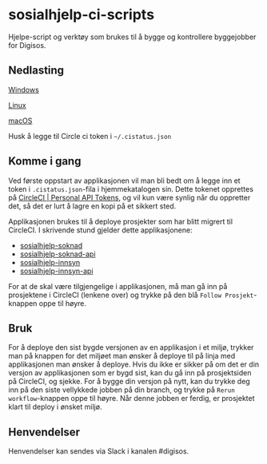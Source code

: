 # sosialhjelp-ci-scripts
Hjelpe-script og verktøy som brukes til å bygge og kontrollere byggejobber for Digisos.

## Nedlasting
[Windows](https://github.com/navikt/sosialhjelp-ci/raw/master/cistatus/release/cistatus.exe)

[Linux](https://github.com/navikt/sosialhjelp-ci/raw/master/cistatus/release/linux.tar.gz)

[macOS](https://github.com/navikt/sosialhjelp-ci/raw/master/cistatus/release/osx.tar.gz)

Husk å legge til Circle ci token i `~/.cistatus.json`

## Komme i gang

Ved første oppstart av applikasjonen vil man bli bedt om å legge inn et token i `.cistatus.json`-fila
i hjemmekatalogen sin. Dette tokenet opprettes på [CircleCI | Personal API Tokens](https://circleci.com/account/api),
og vil kun være synlig når du oppretter det, så det er lurt å lagre en kopi på et sikkert sted.

Applikasjonen brukes til å deploye prosjekter som har blitt migrert til CircleCI. I skrivende stund
gjelder dette applikasjonene:
- [sosialhjelp-soknad](https://circleci.com/gh/navikt/sosialhjelp-soknad)
- [sosialhjelp-soknad-api](https://circleci.com/gh/navikt/sosialhjelp-soknad-api)
- [sosialhjelp-innsyn](https://circleci.com/gh/navikt/sosialhjelp-innsyn)
- [sosialhjelp-innsyn-api](https://circleci.com/gh/navikt/sosialhjelp-innsyn-api)

For at de skal være tilgjengelige i applikasjonen, må man gå inn på prosjektene i CircleCI (lenkene over)
og trykke på den blå `Follow Prosjekt`-knappen oppe til høyre.

## Bruk

For å deploye den sist bygde versjonen av en applikasjon i et miljø, trykker man på knappen for det
miljøet man ønsker å deploye til på linja med applikasjonen man ønsker å deploye. Hvis du ikke er sikker
på om det er din versjon av applikasjonen som er bygd sist, kan du gå inn på prosjektsiden på CircleCI,
og sjekke. For å bygge din versjon på nytt, kan du trykke deg inn på den siste vellykkede jobben på din branch,
og trykke på `Rerun workflow`-knappen oppe til høyre. Når denne jobben er ferdig, er prosjektet klart
til deploy i ønsket miljø.

## Henvendelser
Henvendelser kan sendes via Slack i kanalen #digisos.
